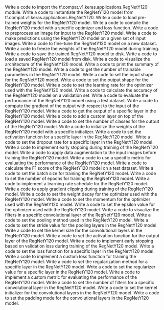 Write a code to import the tf.compat.v1.keras.applications.RegNetY120 module.
Write a code to instantiate the RegNetY120 model from tf.compat.v1.keras.applications.RegNetY120.
Write a code to load pre-trained weights for the RegNetY120 model.
Write a code to compile the RegNetY120 model with a specific optimizer and loss function.
Write a code to preprocess an image for input to the RegNetY120 model.
Write a code to make predictions using the RegNetY120 model on a given set of input images.
Write a code to fine-tune the RegNetY120 model on a new dataset.
Write a code to freeze the weights of the RegNetY120 model during training.
Write a code to save the trained RegNetY120 model to disk.
Write a code to load a saved RegNetY120 model from disk.
Write a code to visualize the architecture of the RegNetY120 model.
Write a code to print the summary of the RegNetY120 model.
Write a code to get the number of trainable parameters in the RegNetY120 model.
Write a code to set the input shape for the RegNetY120 model.
Write a code to set the output shape for the RegNetY120 model.
Write a code to set the learning rate for the optimizer used with the RegNetY120 model.
Write a code to calculate the accuracy of the RegNetY120 model on a validation set.
Write a code to evaluate the performance of the RegNetY120 model using a test dataset.
Write a code to compute the gradient of the output with respect to the input of the RegNetY120 model.
Write a code to get the output of a specific layer in the RegNetY120 model.
Write a code to add a custom layer on top of the RegNetY120 model.
Write a code to set the number of classes for the output of the RegNetY120 model.
Write a code to initialize the weights of the RegNetY120 model with a specific initializer.
Write a code to set the activation function for a specific layer in the RegNetY120 model.
Write a code to set the dropout rate for a specific layer in the RegNetY120 model.
Write a code to implement early stopping during training of the RegNetY120 model.
Write a code to apply data augmentation to the input images before training the RegNetY120 model.
Write a code to use a specific metric for evaluating the performance of the RegNetY120 model.
Write a code to calculate the F1 score of the RegNetY120 model on a test dataset.
Write a code to set the batch size for training the RegNetY120 model.
Write a code to set the number of epochs for training the RegNetY120 model.
Write a code to implement a learning rate schedule for the RegNetY120 model.
Write a code to apply gradient clipping during training of the RegNetY120 model.
Write a code to set the weight decay for the optimizer used with the RegNetY120 model.
Write a code to set the momentum for the optimizer used with the RegNetY120 model.
Write a code to set the epsilon value for the optimizer used with the RegNetY120 model.
Write a code to visualize the filters in a specific convolutional layer of the RegNetY120 model.
Write a code to set the pooling method used in the RegNetY120 model.
Write a code to set the stride value for the pooling layers in the RegNetY120 model.
Write a code to set the kernel size for the convolutional layers in the RegNetY120 model.
Write a code to set the activation function for the output layer of the RegNetY120 model.
Write a code to implement early stopping based on validation loss during training of the RegNetY120 model.
Write a code to set the loss function for a specific layer in the RegNetY120 model.
Write a code to implement a custom loss function for training the RegNetY120 model.
Write a code to set the regularization method for a specific layer in the RegNetY120 model.
Write a code to set the regularizer value for a specific layer in the RegNetY120 model.
Write a code to implement a custom metric for evaluating the performance of the RegNetY120 model.
Write a code to set the number of filters for a specific convolutional layer in the RegNetY120 model.
Write a code to set the kernel initializer for the convolutional layers in the RegNetY120 model.
Write a code to set the padding mode for the convolutional layers in the RegNetY120 model.
